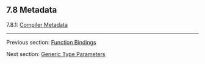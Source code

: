 ## 7.8 Metadata

7.8.1: [Compiler Metadata](https://github.com/Simn/HaxeManual/tree/master/md/manual/7.8.1-Compiler_Metadata.md)

---

Previous section: [Function Bindings](https://github.com/Simn/HaxeManual/tree/master/md/manual/7.7-Function_Bindings.md)

Next section: [Generic Type Parameters](https://github.com/Simn/HaxeManual/tree/master/md/manual/7.12-Generic_Type_Parameters.md)